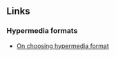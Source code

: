 ## Links

### Hypermedia formats

* [On choosing hypermedia format](http://sookocheff.com/posts/2014-03-11-on-choosing-a-hypermedia-format/)